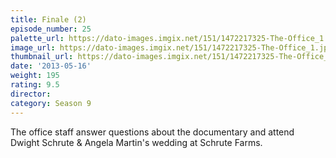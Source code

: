```yaml
---
title: Finale (2)
episode_number: 25
palette_url: https://dato-images.imgix.net/151/1472217325-The-Office_1.jpg?ixlib=rb-1.1.0&ch=DPR%2CWidth&auto=enhance&palette=json
image_url: https://dato-images.imgix.net/151/1472217325-The-Office_1.jpg?ixlib=rb-1.1.0&ch=DPR%2CWidth&auto=compress%2Cformat&w=500
thumbnail_url: https://dato-images.imgix.net/151/1472217325-The-Office_1.jpg?ixlib=rb-1.1.0&ch=DPR%2CWidth&auto=enhance&w=500&h=280&fit=crop&fm=jpg
date: '2013-05-16'
weight: 195
rating: 9.5
director: 
category: Season 9
---
```


The office staff answer questions about the documentary and attend Dwight Schrute & Angela Martin's wedding at Schrute Farms.